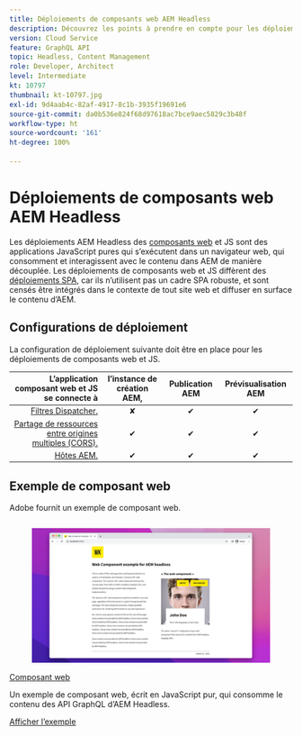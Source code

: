 ```yaml
---
title: Déploiements de composants web AEM Headless
description: Découvrez les points à prendre en compte pour les déploiements AEM Headless basés sur des composants web et JS purs.
version: Cloud Service
feature: GraphQL API
topic: Headless, Content Management
role: Developer, Architect
level: Intermediate
kt: 10797
thumbnail: kt-10797.jpg
exl-id: 9d4aab4c-82af-4917-8c1b-3935f19691e6
source-git-commit: da0b536e824f68d97618ac7bce9aec5829c3b48f
workflow-type: ht
source-wordcount: '161'
ht-degree: 100%

---
```


# Déploiements de composants web AEM Headless

Les déploiements AEM Headless des [composants web](https://developer.mozilla.org/fr-FR/docs/Web/Web_Components) et JS sont des applications JavaScript pures qui s’exécutent dans un navigateur web, qui consomment et interagissent avec le contenu dans AEM de manière découplée. Les déploiements de composants web et JS diffèrent des [déploiements SPA](./spa.md), car ils n’utilisent pas un cadre SPA robuste, et sont censés être intégrés dans le contexte de tout site web et diffuser en surface le contenu d’AEM.


## Configurations de déploiement

La configuration de déploiement suivante doit être en place pour les déploiements de composants web et JS.

| L’application composant web et JS se connecte à | l’instance de création AEM, | Publication AEM | Prévisualisation AEM |
|---------------------------------------------------:|:----------:|:-----------:|:-----------:|
| [Filtres Dispatcher.](./configurations/dispatcher-filters.md) | ✘ | ✔ | ✔ |
| [Partage de ressources entre origines multiples (CORS).](./configurations/cors.md) | ✔ | ✔ | ✔ |
| [Hôtes AEM.](./configurations/aem-hosts.md) | ✔ | ✔ | ✔ |

## Exemple de composant web

Adobe fournit un exemple de composant web.

<div class="columns is-multiline">
    <!-- Web Component -->
    <div class="column is-half-tablet is-half-desktop is-one-third-widescreen" aria-label="Web Component" tabindex="0">
       <div class="card">
           <div class="card-image">
               <figure class="image is-16by9">
                   <a href="../example-apps/web-component.md" title="Composant web" tabindex="-1">
                       <img class="is-bordered-r-small" src="../example-apps/assets/web-component/web-component-card.png" alt="Composant web">
                   </a>
               </figure>
           </div>
           <div class="card-content is-padded-small">
               <div class="content">
                   <p class="headline is-size-6 has-text-weight-bold"><a href="../example-apps/web-component.md" title="Composant web">Composant web</a></p>
                   <p class="is-size-6">Un exemple de composant web, écrit en JavaScript pur, qui consomme le contenu des API GraphQL d’AEM Headless.</p>
                   <a href="../example-apps/web-component.md" class="spectrum-Button spectrum-Button--outline spectrum-Button--primary spectrum-Button--sizeM">
<span class="spectrum-Button-label has-no-wrap has-text-weight-bold">Afficher l’exemple</span>
</a>
               </div>
           </div>
       </div>
    </div>
</div>
